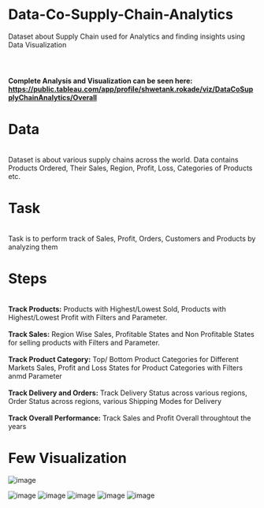 # Data-Co-Supply-Chain-Analytics
Dataset about Supply Chain used for Analytics and finding insights using Data Visualization

#
<br><b> Complete Analysis and Visualization can be seen here: https://public.tableau.com/app/profile/shwetank.rokade/viz/DataCoSupplyChainAnalytics/Overall </b></br>
# Data
<br> Dataset is about various supply chains across the world. Data contains Products Ordered, Their Sales, Region, Profit, Loss, Categories of Products etc.</br>

# Task
<br> Task is to perform track of Sales, Profit, Orders, Customers and Products by analyzing them </br>

# Steps
<br> <b>Track Products:</b> Products with Highest/Lowest Sold, Products with Highest/Lowest Profit with Filters and Parameter.</br>
<br> <b>Track Sales:</b> Region Wise Sales, Profitable States and Non Profitable States for selling products with Filters and Parameter.</br>
<br> <b>Track Product Category:</b> Top/ Bottom Product Categories for Different Markets Sales, Profit and Loss States for Product Categories with Filters anmd Parameter</br>
<br> <b>Track Delivery and Orders:</b> Track Delivery Status across various regions, Order Status  across regions, various Shipping Modes for Delivery </br>
<br> <b>Track Overall Performance:</b> Track Sales and Profit Overall throughtout the years </br>

# Few Visualization
![image](https://user-images.githubusercontent.com/55294349/132801932-db8781d3-dfc6-49bf-a808-aad4cfce3c1c.png)

![image](https://user-images.githubusercontent.com/55294349/132801953-4934b389-5d3c-4b3e-8634-309264e994c0.png)
![image](https://user-images.githubusercontent.com/55294349/132801977-62e1090f-9404-4f09-9787-b39db96fd123.png)
![image](https://user-images.githubusercontent.com/55294349/132802031-16fdfa41-c56c-4cdd-aa31-74c52cac5cdd.png)
![image](https://user-images.githubusercontent.com/55294349/132802070-014536b9-2100-44ea-aa08-6d445ead898b.png)
![image](https://user-images.githubusercontent.com/55294349/132802203-ba42d5ff-f742-42a7-8488-202db962d173.png)


